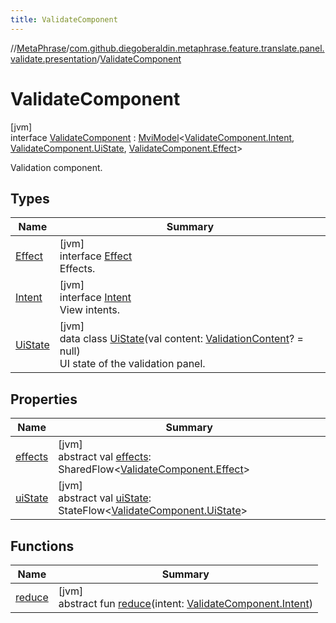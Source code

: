 ```yaml
---
title: ValidateComponent
---
```

//[MetaPhrase](../../../index.html)/[com.github.diegoberaldin.metaphrase.feature.translate.panel.validate.presentation](../index.html)/[ValidateComponent](index.html)



# ValidateComponent



[jvm]\
interface [ValidateComponent](index.html) : [MviModel](../../com.github.diegoberaldin.metaphrase.core.common.architecture/-mvi-model/index.html)&lt;[ValidateComponent.Intent](-intent/index.html), [ValidateComponent.UiState](-ui-state/index.html), [ValidateComponent.Effect](-effect/index.html)&gt; 

Validation component.



## Types


| Name | Summary |
|---|---|
| [Effect](-effect/index.html) | [jvm]<br>interface [Effect](-effect/index.html)<br>Effects. |
| [Intent](-intent/index.html) | [jvm]<br>interface [Intent](-intent/index.html)<br>View intents. |
| [UiState](-ui-state/index.html) | [jvm]<br>data class [UiState](-ui-state/index.html)(val content: [ValidationContent](../../com.github.diegoberaldin.metaphrase.feature.translate.panel.validate.data/-validation-content/index.html)? = null)<br>UI state of the validation panel. |


## Properties


| Name | Summary |
|---|---|
| [effects](../../com.github.diegoberaldin.metaphrase.core.common.architecture/-mvi-model/effects.html) | [jvm]<br>abstract val [effects](../../com.github.diegoberaldin.metaphrase.core.common.architecture/-mvi-model/effects.html): SharedFlow&lt;[ValidateComponent.Effect](-effect/index.html)&gt; |
| [uiState](../../com.github.diegoberaldin.metaphrase.core.common.architecture/-mvi-model/ui-state.html) | [jvm]<br>abstract val [uiState](../../com.github.diegoberaldin.metaphrase.core.common.architecture/-mvi-model/ui-state.html): StateFlow&lt;[ValidateComponent.UiState](-ui-state/index.html)&gt; |


## Functions


| Name | Summary |
|---|---|
| [reduce](index.html#1275246274%2FFunctions%2F2137835383) | [jvm]<br>abstract fun [reduce](index.html#1275246274%2FFunctions%2F2137835383)(intent: [ValidateComponent.Intent](-intent/index.html)) |

